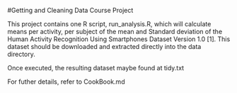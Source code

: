 #Getting and Cleaning Data Course Project

This project contains one R script, run_analysis.R, which will calculate means per activity, per subject of the mean and Standard deviation of the Human Activity Recognition Using Smartphones Dataset Version 1.0 [1]. This dataset should be downloaded and extracted directly into the data directory.

Once executed, the resulting dataset maybe found at tidy.txt

For futher details, refer to CookBook.md
